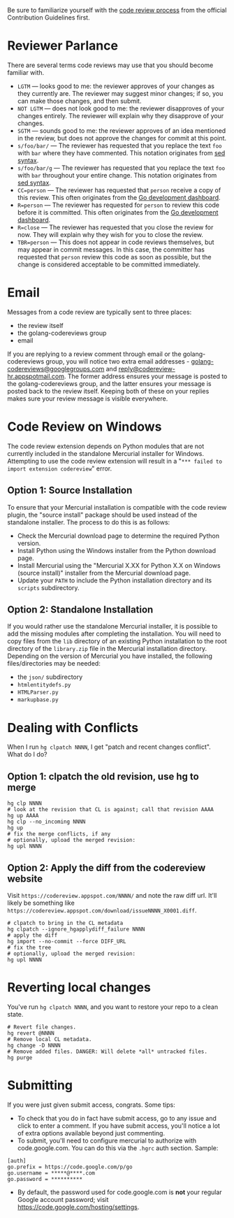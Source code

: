 Be sure to familiarize yourself with the [code review process](http://golang.org/doc/contribute.html#Code_review) from the official Contribution Guidelines first.

# Reviewer Parlance

There are several terms code reviews may use that you should become familiar with.

  * ` LGTM ` — looks good to me: the reviewer approves of your changes as they currently are. The reviewer may suggest minor changes; if so, you can make those changes, and then submit.
  * ` NOT LGTM ` — does not look good to me: the reviewer disapproves of your changes entirely. The reviewer will explain why they disapprove of your changes.
  * ` SGTM ` — sounds good to me: the reviewer approves of an idea mentioned in the review, but does not approve the changes for commit at this point.
  * ` s/foo/bar/ ` — The reviewer has requested that you replace the text ` foo ` with ` bar ` where they have commented. This notation originates from [sed syntax](http://en.wikipedia.org/wiki/Sed#Usage).
  * ` s/foo/bar/g ` — The reviewer has requested that you replace the text ` foo ` with ` bar ` throughout your entire change. This notation originates from [sed syntax](http://en.wikipedia.org/wiki/Sed#Usage).
  * ` CC=person ` — The reviewer has requested that ` person ` receive a copy of this review. This often originates from the [Go development dashboard](http://go-dev.appspot.com/).
  * ` R=person ` — The reviewer has requested for ` person ` to review this code before it is committed. This often originates from the [Go development dashboard](http://go-dev.appspot.com/).
  * ` R=close ` — The reviewer has requested that you close the review for now. They will explain why they wish for you to close the review.
  * ` TBR=person ` — This does not appear in code reviews themselves, but may appear in commit messages.  In this case, the committer has requested that ` person ` review this code as soon as possible, but the change is considered acceptable to be committed immediately.

# Email

Messages from a code review are typically sent to three places:
  * the review itself
  * the golang-codereviews group
  * email

If you are replying to a review comment through email or the golang-codereviews group, you will notice two extra email addresses - golang-codereviews@googlegroups.com and reply@codereview-hr.appspotmail.com.  The former address ensures your message is posted to the golang-codereviews group, and the latter ensures your message is posted back to the review itself.  Keeping both of these on your replies makes sure your review message is visible everywhere.

# Code Review on Windows

The code review extension depends on Python modules that are not currently included in the standalone Mercurial installer for Windows. Attempting to use the code review extension will result in a "` *** failed to import extension codereview `" error.

## Option 1: Source Installation

To ensure that your Mercurial installation is compatible with the code review plugin, the "source install" package should be used instead of the standalone installer. The process to do this is as follows:

  * Check the Mercurial download page to determine the required Python version.
  * Install Python using the Windows installer from the Python download page.
  * Install Mercurial using the "Mercurial X.XX for Python X.X on Windows (source install)" installer from the Mercurial download page.
  * Update your ` PATH ` to include the Python installation directory and its ` scripts ` subdirectory.

## Option 2: Standalone Installation

If you would rather use the standalone Mercurial installer, it is possible to add the missing modules after completing the installation. You will need to copy files from the ` lib ` directory of an existing Python installation to the root directory of the ` library.zip ` file in the Mercurial installation directory. Depending on the version of Mercurial you have installed, the following files/directories may be needed:

  * the ` json/ ` subdirectory
  * ` htmlentitydefs.py `
  * ` HTMLParser.py `
  * ` markupbase.py `

# Dealing with Conflicts

When I run ` hg clpatch NNNN `, I get "patch and recent changes conflict". What do I do?

## Option 1: clpatch the old revision, use hg to merge

```
hg clp NNNN
# look at the revision that CL is against; call that revision AAAA
hg up AAAA
hg clp --no_incoming NNNN
hg up
# fix the merge conflicts, if any
# optionally, upload the merged revision:
hg upl NNNN
```

## Option 2: Apply the diff from the codereview website

Visit ` https://codereview.appspot.com/NNNN/ ` and note the raw diff url. It'll likely be something like ` https://codereview.appspot.com/download/issueNNNN_X0001.diff `.

```
# clpatch to bring in the CL metadata
hg clpatch --ignore_hgapplydiff_failure NNNN
# apply the diff
hg import --no-commit --force DIFF_URL
# fix the tree
# optionally, upload the merged revision:
hg upl NNNN
```

# Reverting local changes

You've run ` hg clpatch NNNN `, and you want to restore your repo to a clean state.

```
# Revert file changes.
hg revert @NNNN
# Remove local CL metadata.
hg change -D NNNN
# Remove added files. DANGER: Will delete *all* untracked files.
hg purge
```

# Submitting

If you were just given submit access, congrats. Some tips:

  * To check that you do in fact have submit access, go to any issue and click to enter a comment. If you have submit access, you'll notice a lot of extra options available beyond just commenting.
  * To submit, you'll need to configure mercurial to authorize with code.google.com. You can do this via the ` .hgrc ` auth section. Sample:
```
[auth]
go.prefix = https://code.google.com/p/go
go.username = *****@****.com
go.password = **********
```
  * By default, the password used for code.google.com is **not** your regular Google account password; visit https://code.google.com/hosting/settings.
